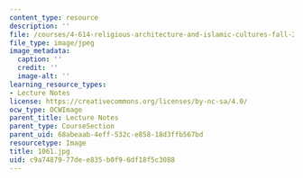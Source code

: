 ```yaml
---
content_type: resource
description: ''
file: /courses/4-614-religious-architecture-and-islamic-cultures-fall-2002/c9a7487977dee835b0f96df18f5c3088_1061.jpg
file_type: image/jpeg
image_metadata:
  caption: ''
  credit: ''
  image-alt: ''
learning_resource_types:
- Lecture Notes
license: https://creativecommons.org/licenses/by-nc-sa/4.0/
ocw_type: OCWImage
parent_title: Lecture Notes
parent_type: CourseSection
parent_uid: 68abeaab-4eff-532c-e858-18d3ffb567bd
resourcetype: Image
title: 1061.jpg
uid: c9a74879-77de-e835-b0f9-6df18f5c3088
---
```

